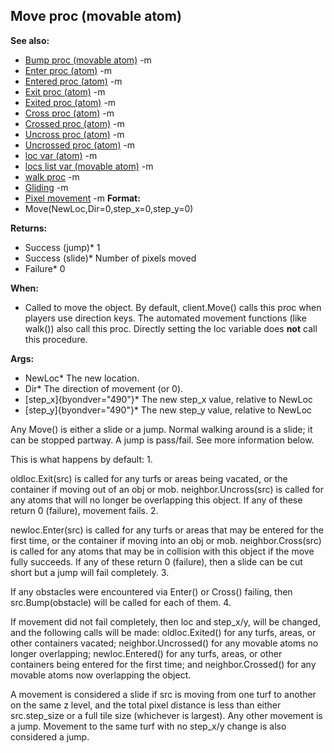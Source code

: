 ## Move proc (movable atom)
**See also:**
*   [Bump proc (movable atom)](/ref/atom/movable/proc/Bump.md) -m
*   [Enter proc (atom)](/ref/atom/proc/Enter.md) -m
*   [Entered proc (atom)](/ref/atom/proc/Entered.md) -m
*   [Exit proc (atom)](/ref/atom/proc/Exit.md) -m
*   [Exited proc (atom)](/ref/atom/proc/Exited.md) -m
*   [Cross proc (atom)](/ref/atom/proc/Cross.md) -m
*   [Crossed proc (atom)](/ref/atom/proc/Crossed.md) -m
*   [Uncross proc (atom)](/ref/atom/proc/Uncross.md) -m
*   [Uncrossed proc (atom)](/ref/atom/proc/Uncrossed.md) -m
*   [loc var (atom)](/ref/atom/var/loc.md) -m
*   [locs list var (movable atom)](/ref/atom/movable/var/locs.md) -m
*   [walk proc](/ref/proc/walk.md) -m
*   [Gliding](/ref/%7Bnotes%7D/gliding.md) -m
*   [Pixel movement](/ref/%7Bnotes%7D/pixel-movement.md) -m<!-- -->
**Format:**
*   Move(NewLoc,Dir=0,step_x=0,step_y=0)
<!-- -->
**Returns:**
*   Success (jump)* 1
*   Success (slide)* Number of pixels moved
*   Failure* 0
<!-- -->
**When:**
*   Called to move the object. By default, client.Move() calls this proc
    when players use direction keys. The automated movement functions
    (like walk()) also call this proc. Directly setting the loc variable
    does **not** call this procedure.
<!-- -->
**Args:**
*   NewLoc* The new location.
*   Dir* The direction of movement (or 0).
*   [step_x]{byondver="490"}* The new step_x value, relative to NewLoc
*   [step_y]{byondver="490"}* The new step_y value, relative to NewLoc


Any Move() is either a slide or a jump. Normal walking around
is a slide; it can be stopped partway. A jump is pass/fail. See more
information below. 

This is what happens by default:
1.  

oldloc.Exit(src) is called for any turfs or areas being
    vacated, or the container if moving out of an obj or mob.
    neighbor.Uncross(src) is called for any atoms that will no longer be
    overlapping this object. If any of these return 0 (failure),
    movement fails.
2.  

newloc.Enter(src) is called for any turfs or areas that may
    be entered for the first time, or the container if moving into an
    obj or mob. neighbor.Cross(src) is called for any atoms that may be
    in collision with this object if the move fully succeeds. If any of
    these return 0 (failure), then a slide can be cut short but a jump
    will fail completely.
3.  

If any obstacles were encountered via Enter() or Cross()
    failing, then src.Bump(obstacle) will be called for each of them.
4.  

If movement did not fail completely, then loc and step_x/y,
    will be changed, and the following calls will be made:
    oldloc.Exited() for any turfs, areas, or other containers vacated;
    neighbor.Uncrossed() for any movable atoms no longer overlapping;
    newloc.Entered() for any turfs, areas, or other containers being
    entered for the first time; and neighbor.Crossed() for any movable
    atoms now overlapping the object.


A movement is considered a slide if src is moving from one turf
to another on the same z level, and the total pixel distance is less
than either src.step_size or a full tile size (whichever is largest).
Any other movement is a jump. Movement to the same turf with no step_x/y
change is also considered a jump.